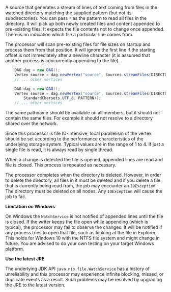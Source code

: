 A source that generates a stream of lines of text coming from 
files in the watched directory matching the supplied pattern 
(but not its subdirectories). You can pass `*` as the pattern 
to read all files in the directory. It will pick up both newly created 
files and content appended to pre-existing files. It expects the 
file contents not to change once appended. There is no indication 
which file a particular line comes from.
    
The processor will scan pre-existing files for file sizes on 
startup and process them from that position. It will ignore 
the first line if the starting offset is not immediately after 
a newline character (it is assumed that another process is 
concurrently appending to the file).

```java
    DAG dag = new DAG();
    Vertex source = dag.newVertex("source", Sources.streamFiles(DIRECTORY));
    // ... other vertices
```
```java
    DAG dag = new DAG();
    Vertex source = dag.newVertex("source", Sources.streamFiles(DIRECTORY, 
        StandardCharsets.UTF_8, PATTERN));
    // ... other vertices
```
    
The same pathname should be available on all members, but it 
should not contain the same files. For example it should not 
resolve to a directory shared over the network.
    
Since this processor is file IO-intensive, local parallelism 
of the vertex should be set according to the performance 
characteristics of the underlying storage system. Typical 
values are in the range of 1 to 4. If just a single file is read, 
it is always read by single thread.

When a change is detected the file is opened, appended lines are 
read and file is closed. This process is repeated as necessary.

The processor completes when the directory is deleted. However, 
in order to delete the directory, all files in it must be deleted 
and if you delete a file that is currently being read from, 
the job may encounter an `IOException`. The directory must be 
deleted on all nodes. Any `IOException` will cause the job to fail.
    
**Limitation on Windows**

On Windows the `WatchService` is not notified of appended lines
until the file is closed. If the writer keeps the file open while
appending (which is typical), the processor may fail to observe the
changes. It will be notified if any process tries to open that file,
such as looking at the file in Explorer. This holds for Windows 10 with
the NTFS file system and might change in future. You are advised to do
your own testing on your target Windows platform.

**Use the latest JRE**

The underlying JDK API `java.nio.file.WatchService` has a history of 
unreliability and this processor may experience infinite blocking, 
missed, or duplicate events as a result. Such problems may be resolved 
by upgrading the JRE to the latest version.
